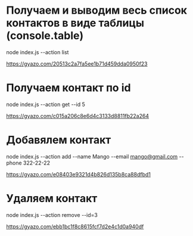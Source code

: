 # Получаем и выводим весь список контактов в виде таблицы (console.table)

node index.js --action list

https://gyazo.com/20513c2a7fa5ee1b71d459dda0950f23

# Получаем контакт по id

node index.js --action get --id 5

https://gyazo.com/c015a206c8e6d4c3133d8811fb22a264

# Добавялем контакт

node index.js --action add --name Mango --email mango@gmail.com --phone 322-22-22

https://gyazo.com/e08403e9321d4b826d135b8ca88dfbd1

# Удаляем контакт

node index.js --action remove --id=3

https://gyazo.com/ebb1bc1f8c8615fcf7d2e4c1d0a940df
